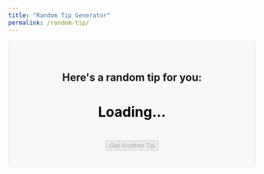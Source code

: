 ```yaml
---
title: "Random Tip Generator"
permalink: /random-tip/
---
```


<div class="tip-generator">
  <h2>Here's a random tip for you:</h2>
  <p id="tip-container" class="tip-text loader8"></p>
  <button id="new-tip-button" class="btn btn--success" disabled>Get Another Tip</button>
</div>

<style>
  /* Styling the generator box */
  .tip-generator {
    text-align: center;
    padding: 2rem 1rem;
    border: 1px solid #e1e4e8;
    border-radius: 6px;
    background-color: #f6f8fa;
  }
  
  .tip-text {
    font-size: 1.2em;
    min-height: 60px; /* Prevents button from shifting */
    display: flex;
    align-items: center;
    justify-content: center;
    white-space: pre-wrap; /* preserves \n line breaks */
  }

  /* Loader animation */
  .loader8 {
    font-size: 28px;
    font-weight: bold;
    animation: loader8-animation 3s infinite linear;
    background: linear-gradient(90deg, #8DB600 47%, #0000 0)right/290%;
  }

  .loader8::before {
    content: "Loading...";
    padding: 0 5px;
    color: #0000;
    background: inherit;
    background-clip: text;
    -webkit-background-clip: text;
    background-image: linear-gradient(90deg, #ffffffd8 35%, #000 0);
  }

  @keyframes loader8-animation {
    100% {
      background-position: left;
    }
  }
</style>

<script>
  document.addEventListener('DOMContentLoaded', () => {
    // 1. Get the tips from Jekyll's data file.
    const tips = {{ site.data.tips | jsonify }};

    // 2. Get references to elements.
    const tipContainer = document.getElementById('tip-container');
    const newTipButton = document.getElementById('new-tip-button');

    // 3. Function to display a random tip.
    function displayRandomTip() {
      const randomIndex = Math.floor(Math.random() * tips.length);
      // Use .innerHTML to correctly render any HTML (like links) in the tips.
      tipContainer.innerHTML = tips[randomIndex];
    }

    // 4. Simulate loading, then show first tip.
    setTimeout(() => {
      tipContainer.classList.remove('loader8');
      displayRandomTip();
      newTipButton.disabled = false;
    }, 3500); // change delay if you want longer/shorter "loading..."

    // 5. Enable button click for new tips.
    newTipButton.addEventListener('click', displayRandomTip);
  });
</script>